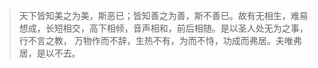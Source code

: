 > 天下皆知美之为美，斯恶已；皆知善之为善，斯不善已。故有无相生，难易想成，长短相交，高下相倾，音声相和，前后相随。是以圣人处无为之事，行不言之教，
万物作而不辞，生热不有，为而不恃，功成而弗居。夫唯弗居，是以不去。
